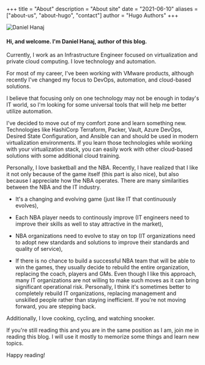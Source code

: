 +++
title = "About"
description = "About site"
date = "2021-06-10"
aliases = ["about-us", "about-hugo", "contact"]
author = "Hugo Authors"
+++

  ![Daniel Hanaj](/images/About/danielhanaj2.png)



#### Hi, and welcome. I'm Daniel Hanaj, author of this blog. 


Currently, I work as an Infrastructure Engineer focused on virtualization and private cloud computing. I love technology and automation.

For most of my career, I've been working with VMware products, although recently I've changed my focus to DevOps, automation, and cloud-based solutions.

I believe that focusing only on one technology may not be enough in today's IT world, so I'm looking for some universal tools that will help me better utilize automation.

I've decided to move out of my comfort zone and learn something new. Technologies like HashiCorp Terraform, Packer, Vault, Azure DevOps, Desired State Configuration, and Ansible can and should be used in modern virtualization environments. If you learn those technologies while working with your virtualization stack, you can easily work with other cloud-based solutions with some additional cloud training.

Personally, I love basketball and the NBA. Recently, I have realized that I like it not only because of the game itself (this part is also nice), but also because I appreciate how the NBA operates. There are many similarities between the NBA and the IT industry.

- It's a changing and evolving game (just like IT that continuously evolves),

- Each NBA player needs to continously improve (IT engineers need to improve their skills as well to stay attractive in the market),

- NBA organizations need to evolve to stay on top (IT organizations need to adopt new standards and solutions to improve their standards and quality of service),

- If there is no chance to build a successful NBA team that will be able to win the games, they usually decide to rebuild the entire organization, replacing the coach, players and GMs.  Even though I like this approach, many IT organizations are not willing to make such moves as it can bring significant operational risk. Personally, I think it's sometimes better to completely rebuild IT organizations, replacing management and unskilled people rather than staying inefficient. If you're not moving forward, you are stepping back.

Additionally, I love cooking, cycling, and watching snooker.

If you're still reading this and you are in the same position as I am, join me in reading this blog. I will use it mostly to memorize some things and learn new topics.

Happy reading!